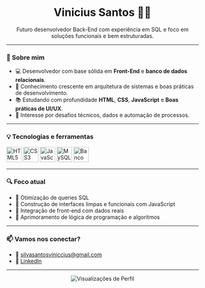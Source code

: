 

<h1 align="center">Vinicius Santos 👨‍💻</h1>
<p align="center">
  Futuro desenvolvedor Back-End com experiência em SQL e foco em soluções funcionais e bem estruturadas.
</p>

---

### 🧠 Sobre mim

- 💻 Desenvolvedor com base sólida em **Front-End** e **banco de dados relacionais**.
- 🧱 Conhecimento crescente em arquitetura de sistemas e boas práticas de desenvolvimento.
- 📚 Estudando com profundidade **HTML**, **CSS**, **JavaScript** e **Boas práticas de UI/UX**.
- 🧠 Interesse por desafios técnicos, dados e automação de processos.

---

### 💡 Tecnologias e ferramentas

<p align="left">
  <img src="https://cdn.jsdelivr.net/gh/devicons/devicon/icons/html5/html5-original.svg" width="40" alt="HTML5" />
  <img src="https://cdn.jsdelivr.net/gh/devicons/devicon/icons/css3/css3-original.svg" width="40" alt="CSS3" />
  <img src="https://cdn.jsdelivr.net/gh/devicons/devicon/icons/javascript/javascript-original.svg" width="40" alt="JavaScript" />
  <img src="https://cdn.jsdelivr.net/gh/devicons/devicon/icons/mysql/mysql-original.svg" width="40" alt="MySQL" />
 <img src="https://img.icons8.com/ios-filled/50/ffffff/database.png" width="40" alt="Banco de Dados Branco" />
</p>




---

### 🔍 Foco atual

- 📌 Otimização de queries SQL 
- 📌 Construção de interfaces limpas e funcionais com JavaScript
- 📌 Integração de front-end com dados reais
- 📌 Aprimoramento de lógica de programação e algoritmos
<!-- 
---

### 📂 Projetos em destaque

🔹 [Nome do Projeto com SQL avançado](https://github.com/seuusuario/projeto-sql)  
Query complexa, uso de joins, subqueries e performance otimizada com índices.

🔹 [Painel interativo em JavaScript](https://github.com/seuusuario/projeto-front)  
Dashboard visual com filtros, consumo de dados dinâmico, frontend interativo.

🔹 [CRUD completo com MySQL + JS](https://github.com/seuusuario/crud-simples)  
Aplicação integrando banco de dados relacional e manipulação no front.

> Dica: Coloque pelo menos 2 projetos com foco em SQL, mesmo que seja back-end puro.
 -->
---

### 📫 Vamos nos conectar?

- 📧 [silvasantosviniccius@gmail.com](mailto:silvasantosviniccius@gmail.com)  
- 💼 [LinkedIn](https://www.linkedin.com/in/vinicius-santos-b372081b2)  

---

<p align="center">
  <img src="https://komarev.com/ghpvc/?username=seuusuario&style=flat-square&color=blue" alt="Visualizações de Perfil"/>
</p>
